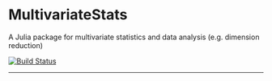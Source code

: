 # MultivariateStats

A Julia package for multivariate statistics and data analysis (e.g. dimension reduction)

[![Build Status](https://travis-ci.org/lindahua/MultivariateStats.jl.svg?branch=master)](https://travis-ci.org/lindahua/MultivariateStats.jl)

-------


